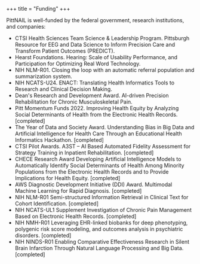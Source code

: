 +++
title = "Funding"
+++

PittNAIL is well-funded by the federal government, research institutions, and companies:
- CTSI Health Sciences Team Science & Leadership Program. Pittsburgh Resource for EEG and Data Science to Inform Precision Care and Transform Patient Outcomes (PREDICT).
- Hearst Foundations. Hearing: Scale of Usability Performance, and Participation for Optimizing Real Word Technology.
- NIH NLM-R01. Closing the loop with an automatic referral population and summarization system.
- NIH NCATS-U24. ENACT: Translating Health Informatics Tools to Research and Clinical Decision
  Making.
- Dean's Research and Development Award. AI-driven Precision Rehabilitation for Chronic
  Musculoskeletal Pain.
- Pitt Momentum Funds 2022. Improving Health Equity by Analyzing Social Determinants of Health from
  the Electronic Health Records. [completed]
- The Year of Data and Society Award. Understanding Bias in Big Data and Artificial Intelligence for
  Health Care Through an Educational Health Informatics Hackathon. [completed]
- CTSI Pilot Awards. A3ST – AI Based Automated Fidelity Assessment for Strategy Training in
  Inpatient Rehabilitation. [completed]
- CHECE Research Award Developing Artificial Intelligence Models to Automatically Identify Social
  Determinants of Health Among Minority Populations from the Electronic Health Records and to
  Provide Implications for Health Equity. [completed]
- AWS Diagnostic Development Initiative (DDI) Award. Multimodal Machine Learning for Rapid
  Diagnosis. [completed]
- NIH NLM-R01 Semi-structured Information Retrieval in Clinical Text for Cohort Identification. [completed]
- NIH NCATS-UL1 Supplement Investigation of Chronic Pain Management Based on Electronic Health
  Records. [completed]
- NIH NMH-R01 Leveraging EHR-linked biobanks for deep phenotyping, polygenic risk score modeling,
  and outcomes analysis in psychiatric disorders. [completed]
- NIH NINDS-R01 Enabling Comparative Effectiveness Research in Silent Brain Infarction Through
  Natural Language Processing and Big Data. [completed]
